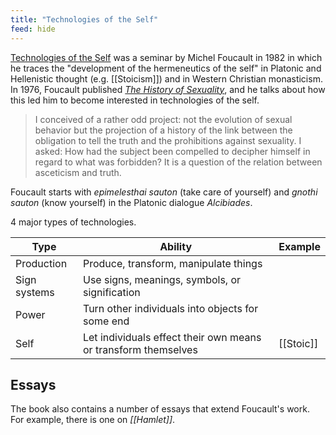 ```yaml
---
title: "Technologies of the Self"
feed: hide
---
```


[Technologies of the Self](https://www.worldcat.org/title/technologies-of-the-self-a-seminar-with-michel-foucault/oclc/988085468&referer=brief_results) was a seminar by Michel Foucault in 1982 in which he traces the "development of the hermeneutics of the self" in Platonic and Hellenistic thought (e.g. [[Stoicism]]) and in Western Christian monasticism. In 1976, Foucault published _[The History of Sexuality](https://www.worldcat.org/title/history-of-sexuality-an-introduction/oclc/1156091497&referer=brief_results)_, and he talks about how this led him to become interested in technologies of the self.

> I conceived of a rather odd project: not the evolution of sexual behavior but the projection of a history of the link between the obligation to tell the truth and the prohibitions against sexuality. I asked: How had the subject been compelled to decipher himself in regard to what was forbidden? It is a question of the relation between asceticism and truth. 


Foucault starts with _epimelesthai sauton_ (take care of yourself) and _gnothi sauton_ (know yourself) in the Platonic dialogue _Alcibiades_. 


4 major types of technologies.

|Type|Ability|Example|
|----|-------|---------|
|Production|Produce, transform, manipulate things||
|Sign systems|Use signs, meanings, symbols, or signification||
|Power|Turn other individuals into objects for some end||
|Self|Let individuals effect their own means or transform themselves|[[Stoic]]|


## Essays

The book also contains a number of essays that extend Foucault's work. For example, there is one on _[[Hamlet]]_.